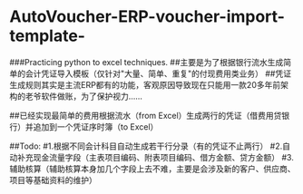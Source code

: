 # AutoVoucher-ERP-voucher-import-template-
###Practicing python to excel techniques.
##主要是为了根据银行流水生成简单的会计凭证导入模板（仅针对"大量、简单、重复"的付现费用类业务）
##凭证生成规则其实是主流ERP都有的功能，客观原因导致现在只能用一款20多年前架构的老爷软件做账，为了保护视力……

##已经实现最简单的费用根据流水（from Excel）生成两行的凭证（借费用贷银行）并追加到一个凭证序时簿（to Excel）

##Todo:
#1.根据不同会计科目自动生成若干行分录（有的凭证不止两行）
#2.自动补充现金流量字段（主表项目编码、附表项目编码、借方金额、贷方金额）
#3.辅助核算（辅助核算本身加几个字段上去不难，主要是会涉及新的客户、供应商、项目等基础资料的维护）
